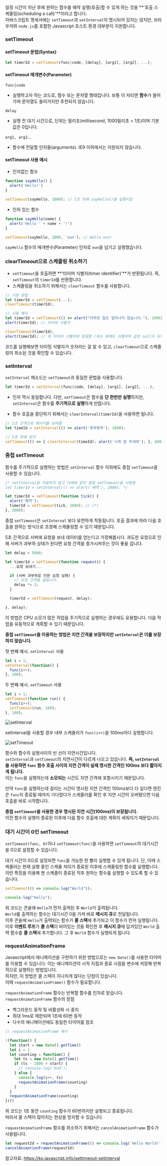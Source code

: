 일정 시간이 지난 후에 원하는 함수를 예약 실행(호출)할 수 있게 하는 것을 **'호출 스케줄링(scheduling a call)'**이라고 합니다.  
자바스크립트 명세서에는 `setTimeout`과 `setInterval`이 명시되어 있지는 않지만, 브라우저와 `node.js`를 포함한 Javascript 호스트 환경 대부분이 지원합니다.

### setTimeout

#### setTimeout 문법(Syntax)

```Javascript
let timerId = setTimeout(func|code, [delay], [arg1], [arg2], ...);
```

#### setTimeout 매개변수(Parameter)

`func|code`

- 실행하고자 하는 코드로, 함수 또는 문자열 형태입니다. 보통 이 자리엔 **함수**가 들어가며 문자열도 들어가지만 추천되지 않습니다.

`delay`

- 실행 전 대기 시간으로, 단위는 밀리초(millisecond, 1000밀리초 = 1초)이며 기본 값은 0입니다.

`arg1, arg2`...

- 함수에 전달할 인자들(arguments). IE9 이하에서는 지원되지 않습니다.

#### setTimeout 사용 예시

- 인자없는 함수

```Javascript
function sayHello() {
  alert('Hello!')
}

setTimeout(sayHello, 1000); // 1초 뒤에 sayHello()를 실행시킴
```

- 인자 있는 함수

```Javascript
function sayHello(name) {
  alert('Hello ' + name + '!')
}

setTimeout(sayHello, 1000, 'eun'); // Hello eun!
```

`sayHello` 함수의 매개변수(Parameter) 인자로 `eun`을 넘기고 실행했습니다.

### clearTimeout으로 스케줄링 취소하기

- `setTimeout`을 호출하면 **'타이머 식별자(timer identifier)'**가 반환됩니다. 즉, `setTimeout`의 `timerId`를 반환합니다.
- 스케줄링을 취소하기 위해서는 `clearTimeout` 함수를 사용합니다.

```Javascript
// 기본 문법
let timerId = setTimeout(...);
clearTimeout(timerId);
```

```Javascript
// 사용 예시
let timerId = setTimeout(() => alert("아무런 일도 일어나지 않습니다."), 1000);
alert(timerId); // 타이머 식별자

clearTimeout(timerId);
alert(timerId); // 위 타이머 식별자와 동일함 (취소 후에도 식별자의 값은 null이 되지 않습니다.)
```

코드를 실행해보면 타이밍 식별자가 숫자라는 걸 알 수 있고, `clearTimeout`으로 스케줄링이 취소된 것을 확인할 수 있습니다.

### setInterval

`setInterval` 메소드는 `setTimeout`과 동일한 문법을 사용합니다.

```Javascript
let timerId = setInterval(func|code, [delay], [arg1], [arg2], ...);
```

- 인자 역시 동일합니다. 다만, `setTimeout`은 함수를 **단 한번만 실행**하지만, `setInterval`은 함수를 **주기적으로 실행**하게 만듭니다.

- 함수 호출을 중단하기 위해서는 `clearInterval(timerId)`을 사용하면 됩니다.

```Javascript
// 2초 간격으로 메시지를 보여줌
let timeId = setInterval(() => alert('똑딱똑딱'), 2000);

// 5초 후에 정지
setTimeout(() => { clearInterval(timeId); alert('시계 밥 주세여'); }, 6000);
```

### 중첩 setTimeout

함수를 주기적으로 실행하는 방법은 `setInterval` 함수 이외에도 중첩 `setTimeout`을 사용할 수 있습니다.

```Javascript
/* setInterval을 이용하지 않고 아래와 같이 중첩 setTimeout을 사용함
let timerId = setInterval(() => alert('째깍'), 2000); */

let timerId = setTimeout(function tick() {
  alert('째깍');
  timerId = setTimeout(tick, 2000); // (*)
}, 2000);
```

중첩 `setTimeout`은 `setInterval` 보다 유연하게 작동됩니다. 호출 결과에 따라 다음 호출을 원하는 방식으로 조정해 스케줄링할 수 있기 때문입니다.

5초 간격으로 서버에 요청을 보내 데이터를 얻는다고 가정해봅시다. 과도한 요청으로 인해 서버가 과부하 상태가 된다면 요청 간격을 증가시켜주는 것이 좋을 겁니다.

```Javascript
let delay = 5000;

let timerId = setTimeout(function request() {
  ...요청 보내기...

  if (서버 과부하로 인한 요청 실패) {
    // 요청 간격을 늘립니다.
    delay *= 2;
  }

  timerId = setTimeout(request, delay);

}, delay);
```

이 방법은 CPU 소모가 많은 작업을 주기적으로 실행하는 경우에도 유용합니다. 다음 작업을 유동적으로 계획할 수 있기 때문입니다.

**중첩 `setTimeout`을 이용하는 방법은 지연 간격을 보장하지만 `setInterval`은 이를 보장하지 않습니다.**

첫 번째 예시. `setInterval` 사용

```Javascript
let i = 1;
setInterval(function() {
  func(i++);
}, 100);
```

두 번째 예시. `setTimeout` 사용

```Javascript
let i = 1;
setTimeout(function run() {
  func(i++);
  setTimeout(run, 100);
}, 100);
```

![setInterval](./images/10_setInterval.png)

setInterval을 사용할 경우 내부 스케줄러가 `func(i++)`을 100ms마다 실행합니다.

![setTimeout](./images/10_setTimeout.png)

함수와 함수의 실행사이의 빈 선이 지연시간입니다.  
`setInterval`과 `setTimeout`의 지연시간이 다르게 나오고 있습니다.
**즉, `setInterval`을 사용하면 `func` 함수 호출 사이의 지연 간격이 실제 명시한 간격인 100ms 보다 짧아지게 됩니다.**  
이는 `func`을 실행하는데 **소모되는** 시간도 지연 간격에 포함시키기 때문입니다.

만약 `func`을 실행하는데 걸리는 시간이 명시된 지연 간격인 100ms보다 더 길다면 엔진은 `func`이 종료될 때까지 기다렸다가 스케줄러를 확인 후 지연 시간이 오버됐으면 다음 호출을 바로 시작합니다.

**중첩 `setTimeout`을 사용한 경우 명시된 지연 시간(100ms)이 보장됩니다.**  
이전 함수의 실행이 종료된 이후에 다음 함수 호출에 대한 계획이 세워지기 때문입니다.

### 대기 시간이 0인 setTimeout

`setTimeout(func, 0)`이나 `setTimeout(func)`을 사용하면 `setTimeout`의 대기시간을 0으로 설정할 수 있습니다.

대기 시간이 0으로 설정되면 `func`을 가능한 한 빨리 실행할 수 있게 됩니다. 단, 이때 스케줄러는 현재 실행 중인 스케줄 처리가 종료된 이후에 스케줄링한 함수를 실행합니다.  
이런 특징을 이용해 현 스케줄이 종료된 직후 원하는 함수를 실행할 수 있도록 할 수 있습니다.

```Javascript
setTimeout(() => console.log("World"));

console.log("Hello");
```

위 코드는 콘솔에 `Hello`가 먼저 출력된 후 `World`가 출력됩니다.  
`World`를 출력하는 함수는 대기시간 0을 가져 바로 **메시지 큐**로 전달됩니다.  
이후 콘솔에 `Hello`가 출력되는 함수가 **콜 스택**에 추가되고 이 함수가 먼저 실행됩니다.
이후 **이벤트 루프**가 **콜 스택**이 비어있는 것을 확인한 후 **메시지 큐**에 담겨있던 `World` 출력 함수를 **콜 스택**에 추가합니다. 그 후 `World` 함수가 실행되게 됩니다.

### requestAnimationFrame

Javascript에서 애니메이션을 구현하기 위한 방법으로는 `new Date()`를 사용한 타이머를 이용할 수 있습니다. 이는 애니메이션의 시작 지점과 종료 시점을 변수에 저장해 반복적으로 실행하는 방법입니다.  
하지만, 이 방법은 콜 스택이 지나치게 많다는 단점이 있습니다.  
이때 `requestAnimationFrame()` 함수가 필요합니다.

`requestAnimationFrame` 함수는 반복할 함수를 인자로 받습니다.
`requestAnimationFrame` 함수의 장점

- 백그라운드 동작 및 비활성화 시 중지
- 최대 1ms로 제한되며 1초에 60번 동작
- 다수의 애니메이션에도 동일한 타이머를 참조

```Javascript
// requestAnimationFrame 예시

!(function() {
  let start = new Date().getTime()
  let i = 1
  let counting = function() {
    let ts = new Date().getTime()
    if (ts - 1000 > start) {
      // console.log('End');
    } else {
      console.log(i++, ts)
      requestAnimationFrame(counting)
    }
  }
  requestAnimationFrame(counting)
})()
```

위 코드는 1초 동안 `counting` 함수가 60번까지만 실행되고 종료됩니다.  
따라서 콜 스택이 많아지는 현상을 방지할 수 있습니다.

`requestAnimationFrame` 함수를 취소하기 위해서는 `cancelAnimationFrame` 함수가 사용됩니다.

```Javascript
let requestId = requestAnimationFrame(() => console.log('Hello World!'))
cancelAnimationFrame(requestId)
```

참고자료: https://ko.javascript.info/settimeout-setinterval

